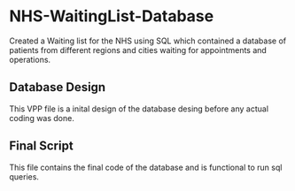 # NHS-WaitingList-Database
Created a Waiting list for the NHS using SQL which contained a database of patients from different regions and cities waiting for appointments and operations.

## Database Design
This VPP file is a inital design of the database desing before any actual coding was done.

## Final Script 
This file contains the final code of the database and is functional to run sql queries.
